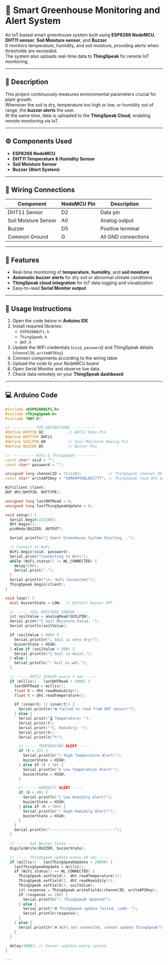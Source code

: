 # 🌿 Smart Greenhouse Monitoring and Alert System

An IoT-based smart greenhouse system built using **ESP8266 NodeMCU**, **DHT11 sensor**, **Soil Moisture sensor**, and **Buzzer**.  
It monitors temperature, humidity, and soil moisture, providing alerts when thresholds are exceeded.  
The system also uploads real-time data to **ThingSpeak** for remote IoT monitoring.

---

## 🧠 Description
This project continuously measures environmental parameters crucial for plant growth.  
Whenever the soil is dry, temperature too high or low, or humidity out of range, the **buzzer alerts** the user.  
At the same time, data is uploaded to the **ThingSpeak Cloud**, enabling remote monitoring via IoT.

---

## ⚙️ Components Used
- **ESP8266 NodeMCU**
- **DHT11 Temperature & Humidity Sensor**
- **Soil Moisture Sensor**
- **Buzzer (Alert System)**

---

## 🔌 Wiring Connections

| Component | NodeMCU Pin | Description |
|------------|--------------|-------------|
| DHT11 Sensor | D2 | Data pin |
| Soil Moisture Sensor | A0 | Analog output |
| Buzzer | D5 | Positive terminal |
| Common Ground | G | All GND connections |

---

## 🚀 Features
- Real-time monitoring of **temperature**, **humidity**, and **soil moisture**
- **Automatic buzzer alerts** for dry soil or abnormal climate conditions
- **ThingSpeak cloud integration** for IoT data logging and visualization
- Easy-to-read **Serial Monitor output**

---

## 🧾 Usage Instructions
1. Open the code below in **Arduino IDE**  
2. Install required libraries:
   - `ESP8266WiFi.h`
   - `ThingSpeak.h`
   - `DHT.h`
3. Update the WiFi credentials (`ssid`, `password`) and ThingSpeak details (`channelID`, `writeAPIKey`)  
4. Connect components according to the wiring table  
5. Upload the code to your NodeMCU board  
6. Open Serial Monitor and observe live data  
7. Check data remotely on your **ThingSpeak dashboard**

---

## 💻 Arduino Code

```cpp
#include <ESP8266WiFi.h>
#include <ThingSpeak.h>
#include "DHT.h"

// ---------- PIN DEFINITIONS ----------
#define DHTPIN D2           // DHT11 Data Pin
#define DHTTYPE DHT11
#define SOILPIN A0          // Soil Moisture Analog Pin
#define BUZZER D5           // Buzzer Pin

// ---------- WiFi & ThingSpeak ----------
const char* ssid = ""; 
const char* password = ""; 

unsigned long channelID = 3111183;            // ThingSpeak channel ID
const char* writeAPIKey = "56M44PYUELKEI77T"; // ThingSpeak read API key

WiFiClient client;
DHT dht(DHTPIN, DHTTYPE);

unsigned long lastDHTRead = 0;
unsigned long lastThingSpeakUpdate = 0;

void setup() {
  Serial.begin(115200);
  dht.begin();
  pinMode(BUZZER, OUTPUT);

  Serial.println("🌱 Smart Greenhouse System Starting...");

  // Connect to WiFi
  WiFi.begin(ssid, password);
  Serial.print("Connecting to WiFi");
  while (WiFi.status() != WL_CONNECTED) {
    delay(500);
    Serial.print(".");
  }
  Serial.println("\n✅ WiFi Connected!");
  ThingSpeak.begin(client);
}

void loop() {
  bool buzzerState = LOW;  // Default buzzer OFF

  // ----- SOIL MOISTURE SENSOR -----
  int soilValue = analogRead(SOILPIN);
  Serial.print("🌱 Soil Moisture Value: ");
  Serial.println(soilValue);

  if (soilValue > 800) {
    Serial.println("⚠️ Soil is very dry!");
    buzzerState = HIGH;
  } else if (soilValue > 500) {
    Serial.println("🙂 Soil is moist.");
  } else {
    Serial.println("💧 Soil is wet.");
  }

  // ----- DHT11 SENSOR every 3 sec -----
  if (millis() - lastDHTRead > 3000) {
    lastDHTRead = millis();
    float h = dht.readHumidity();
    float t = dht.readTemperature();

    if (isnan(h) || isnan(t)) {
      Serial.println("❌ Failed to read from DHT sensor!");
    } else {
      Serial.print("🌡 Temperature: ");
      Serial.print(t);
      Serial.print("°C, Humidity: ");
      Serial.print(h);
      Serial.println("%");

      // ----- TEMPERATURE ALERT -----
      if (t > 32) {
        Serial.println("🔥 High Temperature Alert!");
        buzzerState = HIGH;
      } else if (t < 18) {
        Serial.println("❄️ Low Temperature Alert!");
        buzzerState = HIGH;
      }

      // ----- HUMIDITY ALERT -----
      if (h < 40) {
        Serial.println("💨 Low Humidity Alert!");
        buzzerState = HIGH;
      } else if (h > 100) {
        Serial.println("💦 High Humidity Alert!");
        buzzerState = HIGH;
      }
    }
    Serial.println("-----------------------------");
  }

  // ----- Set Buzzer State -----
  digitalWrite(BUZZER, buzzerState);

  // ----- ThingSpeak update every 20 sec -----
  if (millis() - lastThingSpeakUpdate > 20000) {
    lastThingSpeakUpdate = millis();
    if (WiFi.status() == WL_CONNECTED) {
      ThingSpeak.setField(1, dht.readTemperature());
      ThingSpeak.setField(2, dht.readHumidity());
      ThingSpeak.setField(3, soilValue);
      int response = ThingSpeak.writeFields(channelID, writeAPIKey);
      if (response == 200) {
        Serial.println("✅ ThingSpeak Updated");
      } else {
        Serial.print("❌ ThingSpeak update failed, code: ");
        Serial.println(response);
      }
    } else {
      Serial.println("❌ WiFi not connected, cannot update ThingSpeak");
    }
  }

  delay(1000); // Sensor updates every second
}

---

